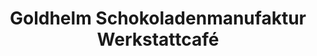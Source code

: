 ---
title: "Goldhelm Schokoladenmanufaktur Werkstattcafé"
url: /erfurt/goldhelm-schokoladenmanufaktur-werkstattcafe/
shop: Schokolade
---
